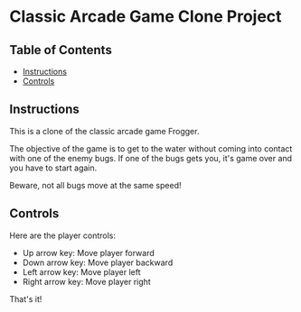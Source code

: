 # Classic Arcade Game Clone Project

## Table of Contents

- [Instructions](#Starting)
- [Controls](#Instructions)

## Instructions

This is a clone of the classic arcade game Frogger.

The objective of the game is to get to the water without coming into contact with one of the enemy bugs. If one of the bugs gets you, it's game over and you have to start again.

Beware, not all bugs move at the same speed!

## Controls

Here are the player controls:

* Up arrow key: Move player forward
* Down arrow key: Move player backward
* Left arrow key: Move player left
* Right arrow key: Move player right

That's it!
